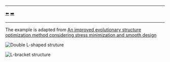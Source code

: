 ***
[⬅️](../019/README.md "Previous example")
[➡️](../021/README.md "Next example")
***

The example is adapted from [An improved evolutionary structure optimization method considering stress minimization and smooth design](https://doi.org/10.1002/nme.7551)

![Double L-shaped struture](efratio.gif "Compliance minimization - two load cases")

![L-bracket structure](L_bracket_efratio.gif "Compliance minimization - distributed line load")
